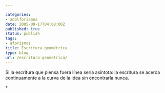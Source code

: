```yaml
---

categories:
- adolforismos
date: 2005-09-17T04:08:00Z
published: true
status: publish
tags:
- aforismos
title: Escritura geométrica
type: blog
url: /escritura-geometrica/
---
```


Si la escritura que piensa fuera línea sería asíntota: la escritura se acerca continuamente a la curva de la idea sin encontrarla nunca.
<div></div>
<div>*</div>
